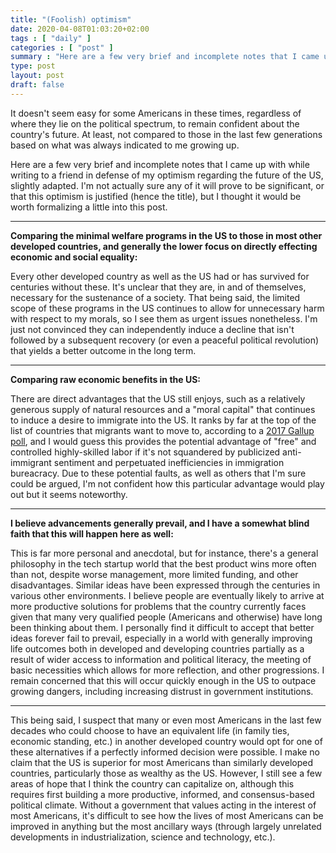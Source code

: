 ```yaml
---
title: "(Foolish) optimism"
date: 2020-04-08T01:03:20+02:00
tags : [ "daily" ]
categories : [ "post" ]
summary : "Here are a few very brief and incomplete notes that I came up with while writing to a friend in defense of my optimism regarding the future of the US, slightly adapted."
type: post
layout: post
draft: false
---
```


It doesn't seem easy for some Americans in these times, regardless of where they lie on the political spectrum, to remain confident about the country's future. At least, not compared to those in the last few generations based on what was always indicated to me growing up.

Here are a few very brief and incomplete notes that I came up with while writing to a friend in defense of my optimism regarding the future of the US, slightly adapted. I'm not actually sure any of it will prove to be significant, or that this optimism is justified (hence the title), but I thought it would be worth formalizing a little into this post.

---

**Comparing the minimal welfare programs in the US to those in most other developed countries, and generally the lower focus on directly effecting economic and social equality:**

Every other developed country as well as the US had or has survived for centuries without these. It's unclear that they are, in and of themselves, necessary for the sustenance of a society. That being said, the limited scope of these programs in the US continues to allow for unnecessary harm with respect to my morals, so I see them as urgent issues nonetheless. I'm just not convinced they can independently induce a decline that isn't followed by a subsequent recovery (or even a peaceful political revolution) that yields a better outcome in the long term.

---

**Comparing raw economic benefits in the US:**

There are direct advantages that the US still enjoys, such as a relatively generous supply of natural resources and a "moral capital" that continues to induce a desire to immigrate into the US. It ranks by far at the top of the list of countries that migrants want to move to, according to a [2017 Gallup poll](https://www.weforum.org/agenda/2017/11/these-are-the-countries-migrants-want-to-move-to/), and I would guess this provides the potential advantage of "free" and controlled highly-skilled labor if it's not squandered by publicized anti-immigrant sentiment and perpetuated inefficiencies in immigration bureacracy. Due to these potential faults, as well as others that I'm sure could be argued, I'm not confident how this particular advantage would play out but it seems noteworthy.

---

**I believe advancements generally prevail, and I have a somewhat blind faith that this will happen here as well:**

This is far more personal and anecdotal, but for instance, there's a general philosophy in the tech startup world that the best product wins more often than not, despite worse management, more limited funding, and other disadvantages. Similar ideas have been expressed through the centuries in various other environments. I believe people are eventually likely to arrive at more productive solutions for problems that the country currently faces given that many very qualified people (Americans and otherwise) have long been thinking about them. I personally find it difficult to accept that better ideas forever fail to prevail, especially in a world with generally improving life outcomes both in developed and developing countries partially as a result of wider access to information and political literacy, the meeting of basic necessities which allows for more reflection, and other progressions. I remain concerned that this will occur quickly enough in the US to outpace growing dangers, including increasing distrust in government institutions.

---

This being said, I suspect that many or even most Americans in the last few decades who could choose to have an equivalent life (in family ties, economic standing, etc.) in another developed country would opt for one of these alternatives if a perfectly informed decision were possible. I make no claim that the US is superior for most Americans than similarly developed countries, particularly those as wealthy as the US. However, I still see a few areas of hope that I think the country can capitalize on, although this requires first building a more productive, informed, and consensus-based political climate. Without a government that values acting in the interest of most Americans, it's difficult to see how the lives of most Americans can be improved in anything but the most ancillary ways (through largely unrelated developments in industrialization, science and technology, etc.).